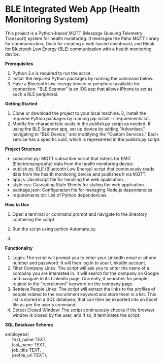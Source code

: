 # BLE Integrated Web App (Health Monitoring System)
This project is a Python-based MQTT (Message Queuing Telemetry Transport) system for health monitoring. It leverages the Paho MQTT library for communication, Dash for creating a web-based dashboard, and Bleak for Bluetooth Low Energy (BLE) communication with a health monitoring device.

**Prerequisites**
1. Python 3.x is required to run the script.
2. Install the required Python packages by running the command below.
3. Have a Bluetooth low-energy device or peripheral available for connection. "BLE Scanner" is an IOS app that allows iPhone to act as such a BLE peripheral.

**Getting Started**
1. Clone or download the project to your local machine.
2, Install the required Python packages by running pip install -r requirements.txt.
3. Modify the characteristic uuids in the publish.py script as needed. If using the BLE Scanner app, set up device by adding "Advertiser," navigating to "BLE Device," and modifying the "Custom Services." Each service has a specific uuid, which is represented in the publish.py script.

**Project Structure**
* subscribe.py: MQTT subscriber script that listens for EMG (Electromyography) data from the health monitoring device.
* publish.py: BLE (Bluetooth Low Energy) script that continuously reads data from the health monitoring device and publishes it via MQTT.
* app.js: JavaScript file for handling the web application.
* style.css: Cascading Style Sheets for styling the web application.
* package.json: Configuration file for managing Node.js dependencies.
* requirements.txt: List of Python dependencies.

**How to Use**
1. Open a terminal or command prompt and navigate to the directory containing the script.
2. Run the script using python Automate.py.

3. 

**Functionality**
1. Login: The script will prompt you to enter your LinkedIn email or phone number and password. It will then log in to your LinkedIn account.
2. Filter Company Links: The script will ask you to enter the name of a company you are interested in. It will search for the company on Google and navigate to its LinkedIn page. Currently, it searches for people related to the "recruitment" keyword on the company page.
3. Retrieve People Links: The script will extract the links to the profiles of people related to the recruitment keyword and store them in a list. This list is stored in a SQL database, that can then be exported into an Excel file as per the user's command.
4. Detect Closed Window: The script continuously checks if the browser window is closed by the user, and if so, it terminates the script.

**SQL Database Schema**   

employees(    
&ensp; &nbsp; &nbsp;first_name TEXT,  
&ensp; &nbsp; &nbsp;last_name TEXT,  
&ensp; &nbsp; &nbsp;job_title TEXT,  
&ensp; &nbsp; &nbsp;profile_url TEXT);  
